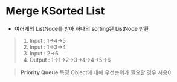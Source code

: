# Merge KSorted List

- 여러개의 ListNode를 받아 하나의 sorting된 ListNode 반환

> 1. Input : 1->4->5
> 2. Input : 1->3->4
> 3. Input : 2->6
> 4. Output : 1->1->2->3->4->4->5->6

> **Priority Queue** 
> 특정 Object에 대해 우선순위가 필요할 경우 사용0